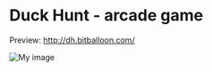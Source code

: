 # Duck Hunt - arcade game

Preview: http://dh.bitballoon.com/

![My image](http://i.imgur.com/kQSTbLS.png)

